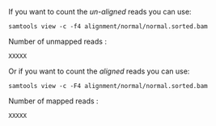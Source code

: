 If you want to count the *un-aligned* reads you can use:

```{.bash}
samtools view -c -f4 alignment/normal/normal.sorted.bam
```

Number of unmapped reads :

	XXXXX

Or if you want to count the *aligned* reads you can use:

```
samtools view -c -F4 alignment/normal/normal.sorted.bam
```

Number of mapped reads :

	XXXXX
